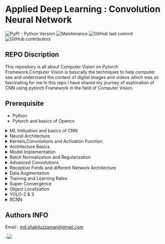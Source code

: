 # Applied Deep Learning : Convolution Neural Network

![PyPI - Python Version](https://img.shields.io/pypi/pyversions/3)
![Maintenance](https://img.shields.io/maintenance/yes/2020)
![GitHub last commit](https://img.shields.io/github/last-commit/Shakil-1501/TSAI)
![GitHub contributors](https://img.shields.io/github/contributors/Shakil-1501/TSAI)


## REPO Discription

   This repository is all about Computer Vision on Pytorch Framework.Computer Vision is basically the techniques to help computer see and understand the content of digital
   Images and videos which was so fascinating for me.In this repo I have shared my journey of exploration  of CNN using pytorch Framework in the field of Computer Vision. 

## Prerequisite

- Python
- Pytorch and basics of Opencv

<details>
<summary>ML Intituation and basics of CNN</summary>

[Work-Link]()

This describes the very basics of Python, i would recommend binge watching Raymond Hettinger's YouTube Videos and Telusko videos, as much as you can, also learn list comprehension, slicing, partial, functools, functional programming, classes, MRO, decorators, lambdas, python 3 typing

Also here i learnt the basics of how a Neural Network learns, how the different channels are formed, what are kernels, how does the DNN make sense of the input it gets, and more !

Have you ever wondered, like why do we only use 3x3 kernels ? i had always wondered, why not 5x5 ? 7x7 ? in this session i learnt why, and how does even the kernel size matter ? why is it only odd numbers ? and why only squares ? and why is 3x3 kernel used twice same as a 5x5 kernel, what is receptive field ?

</details>

<details>
<summary>Neural Architecture</summary>

[Work-Link]()

This describes the basic neural network architecure and overview of how convolution works

</details>

<details>
<summary>Kernels,Convolutions and Activation Function</summary>

[Work-Link]()

Basic Pytorch architecture for working with neural networks, introduces you to structure of model how it is framed using nn.Module, optimizers, forward and backward pass,softmax, datasets, how to apply simple augmentation.

</details>

<details>
<summary>Architecture Basics</summary>

[Work-Link]()

Here we had to train MNIST to get 99.4% accuracy with some given contraints, was quite fun to do this, got me out of the noob shell of what a neural network actually is and what it does, because i had to write code manually, not copy paste any more.

</details>

<details>
<summary>Model Implementation</summary>

[Work-Link]()

This was very important to realise the basic steps required to make a neural network and then go on to optimize it, to get the perfect model size and accuracy, very important, please see its documentation, and all the notebooks

</details>

<details>
<summary>Batch Normalization and Regularization</summary>

[Work-Link]()

This  focuses on the importance of normalization and regularization in neural networks, aim was to also get > 99.4% accuracy in less than 40 epochs for MNIST with limited model parameters

</details>

<details>
<summary>Advanced Convolutions</summary>

[Work-Link]()

Here i was introduced to various convolution types you can add in the network, we were given a custom network which we had to implement, also we had to make a custom library of python to support and ease the process of NN building and training,

</details>

<details>
<summary>Receptive Fields and different Network Architecture</summary>

[Work-Link]()

Here i was introduced to ResNet18 and CIFAR dataset with aim to get 85% test accuracy



</details>

<details>
<summary>Data Augmentation</summary>

[Work-Link]()

This was amazing, i was introduced to GradCAM, and i myself learnt about saliency map



</details>

<details>
<summary>Training and Learning Rates</summary>

[Work-Link]()

Here i had to use LR Finder to find the best learning rate for the model, i also used OneCyclePolicy for faster convergence. i reached 92.03% accuracy in CIFAR using ResNet18

</details>

<details>
<summary>Super-Convergence</summary>

[Work-Link]()

A custom architecture was implemented here, along with that i used OneCycleLR to improve the convergence of the NN

</details>

<details>
<summary>Object Localization</summary>

[Work-Link]()

Here we had to do image annotation and collect doggo dataset.

Also i had to make a custom dataloader and dataset class in PyTorch to support TinyImageNet, and then train a model to reach 60% accuracy
</details>

<details>
<summary>YOLO-2 & 3</summary>

[Work-Link]()

I was introduced to YOLO, something i always wondered how it exactly worked, and why is it called YOLO ? now i understand why. and people complain about the FPS of YOLO, now i know why, they dont pay attention to the anchor boxes, which is very important and its different for different datasets.

Here used opencv yolo for object detection of my image with objects in the background.Created the custom dataset and trained it further  on YOLO v3. for details see the folder in the repo.

</details>

<details>
<summary>RCNN</summary>

[Work-Link]()

I was introduced to RCNN family and SSD, but that wasnt the main thing here.

The main thing was that i created a dataset containing 1.2M images ! do you understand how crazy that is ? this was a pre-req for the upcoming CapStone project which will be to do object segmentation and also monocular depth estimation both at the same time.

</details>

## Authors INFO
   
   Email : md.shakiluzzaman@gmail.com
   
   -[![](https://github.com/jagatabhay/TSAI/blob/master/logo.png)](https://www.linkedin.com/in/md-shakiluzzaman-894707129/)
